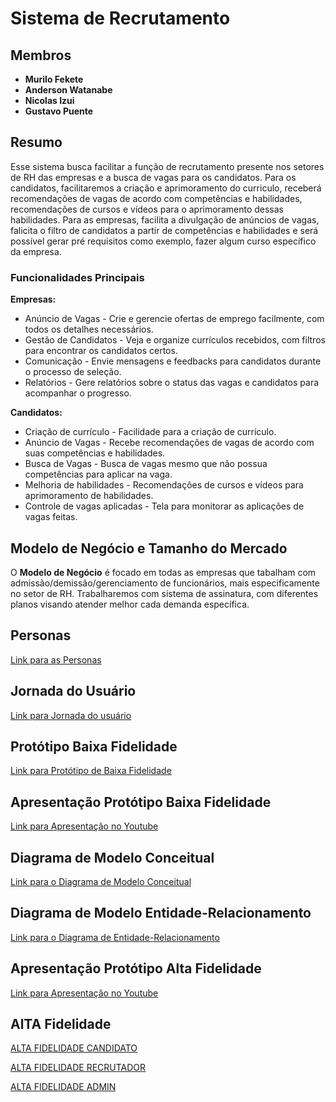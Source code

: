 # Sistema de Recrutamento

## Membros

- **Murilo Fekete**
- **Anderson Watanabe**
- **Nicolas Izui**
- **Gustavo Puente**

## Resumo

Esse sistema busca facilitar a função de recrutamento presente nos setores de RH das empresas e a busca de vagas para os candidatos. Para os candidatos, facilitaremos a criação e aprimoramento do curriculo, receberá recomendações de vagas de acordo com competências e habilidades, recomendações de cursos e vídeos para o aprimoramento dessas habilidades. Para as empresas, facilita a divulgação de anúncios de vagas, falicita o filtro de candidatos a partir de competências e habilidades e será possível gerar pré requisitos como exemplo, fazer algum curso específico da empresa.

### Funcionalidades Principais
**Empresas:**
- Anúncio de Vagas - Crie e gerencie ofertas de emprego facilmente, com todos os detalhes necessários.
- Gestão de Candidatos - Veja e organize currículos recebidos, com filtros para encontrar os candidatos certos.
- Comunicação - Envie mensagens e feedbacks para candidatos durante o processo de seleção.
- Relatórios - Gere relatórios sobre o status das vagas e candidatos para acompanhar o progresso.

**Candidatos:**
- Criação de currículo - Facilidade para a criação de currículo. 
- Anúncio de Vagas - Recebe recomendações de vagas de acordo com suas competências e habilidades.
- Busca de Vagas - Busca de vagas  mesmo que não possua competências para aplicar na vaga.
- Melhoria de habilidades - Recomendações de cursos e vídeos para aprimoramento de habilidades.
- Controle de vagas aplicadas - Tela para monitorar as aplicações de vagas feitas.


## Modelo de Negócio e Tamanho do Mercado

O **Modelo de Negócio** é focado em todas as empresas que tabalham com admissão/demissão/gerenciamento de funcionários, mais especificamente no setor de RH. Trabalharemos com sistema de assinatura, com diferentes planos visando atender melhor cada demanda específica.

## Personas ##
[Link para as Personas](https://docs.google.com/document/d/1Oh7dlekGy7QAZXgoVzRk4Wh1fDr49nmUM_4pfBcwKhU/edit?usp=sharing)

## Jornada do Usuário ##
[Link para Jornada do usuário](https://docs.google.com/document/d/1vrhjX2bmsMwg-FooOiL9FfjCmMMTE7pwZO83OBCB2Wg/edit)

## Protótipo Baixa Fidelidade ##
[Link para Protótipo de Baixa Fidelidade](https://docs.google.com/document/d/1uwdFpkjvc_Sr5C31v68rRG7acy_T6ujgtFw0cQZzfBc/edit)

## Apresentação Protótipo Baixa Fidelidade ##
[Link para Apresentação no Youtube](https://www.youtube.com/watch?v=2UfUloKIT3s)

## Diagrama de Modelo Conceitual ##
[Link para o Diagrama de Modelo Conceitual](https://lucid.app/lucidchart/edcb19d9-d477-43da-9caf-df6a8aa450c9/edit?beaconFlowId=08C15FE503342CD7&invitationId=inv_178ac1b7-55e9-4731-9867-6af7727259eb&page=HWEp-vi-RSFO#)

## Diagrama de Modelo Entidade-Relacionamento ##
[Link para o Diagrama de Entidade-Relacionamento](https://lucid.app/lucidchart/edcb19d9-d477-43da-9caf-df6a8aa450c9/edit?beaconFlowId=08C15FE503342CD7&invitationId=inv_178ac1b7-55e9-4731-9867-6af7727259eb&page=HWEp-vi-RSFO#)

## Apresentação Protótipo Alta Fidelidade ##
[Link para Apresentação no Youtube](https://www.youtube.com/watch?v=H-g4QVBTZtk&t=1s)

## AlTA Fidelidade ##
[ALTA FIDELIDADE CANDIDATO](https://app.flutterflow.io/project/estagiario-p2p1bg?tab=uiBuilder&page=PaginaInicial)

[ALTA FIDELIDADE RECRUTADOR](https://app.flutterflow.io/project/glaubi-vttll1?tab=uiBuilder&page=TELAGERARRELATORIO)

[ALTA FIDELIDADE ADMIN](https://app.flutterflow.io/project/admin-mylrcx?tab=uiBuilder&page=TELALOGINADMIN)

